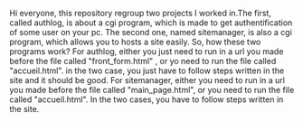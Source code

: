 Hi everyone, 
this repository regroup two projects I worked in.The first, called authlog, is about a cgi program, which is made to get authentification of some user on your pc. The second one, named sitemanager, is also a cgi program, which allows you to hosts a site easily.
So, how these two programs work?
For authlog, either you just need to run in a url you made before the file called "front_form.html" , or yo need to run the file called "accueil.html". in the two case, you just have to follow steps written in the site and it should be good.
For sitemanager, either you need to run in a url you made before the file called "main_page.html", or you need to run the file called "accueil.html". In the two cases, you have to follow steps written in the site.
